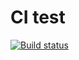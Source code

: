 # CI test

[![Build status](https://ci.appveyor.com/api/projects/status/8ek5flvaft2mrqt4?svg=true)](https://ci.appveyor.com/project/ViktorTkachev/ajs-hw-generator)
